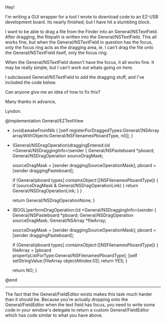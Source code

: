 

Hey!

I'm writing a GUI wrapper for a tool I wrote to download code to an EZ-USB development board. Its nearly finished, but I have hit a stumbling block.

I want to be able to drag a file from the Finder into an General/NSTextField. After dragging, the filepath is written into the General/NSTextField. This all works fine, but when the General/NSTextField in question has the focus, only the focus ring acts as the dragging area, ie. I can't drag the file onto the General/NSTextField itself, only the focus ring.

When the General/NSTextField doesn't have the focus, it all works fine. It may be really simple, but I can't work out whats going on here.

I subclassed General/NSTextField to add the dragging stuff, and I've included the code below.

Can anyone give me an idea of how to fix this?

Many thanks in advance,

Lyndon.


    
@implementation General/EZTextView

- (void)awakeFromNib
{
	[self registerForDraggedTypes:General/[NSArray arrayWithObjects:General/NSFilenamesPboardType, nil]];
}

- (General/NSDragOperation)draggingEntered:(id <General/NSDraggingInfo>)sender 
{
    General/NSPasteboard *pboard;
	General/NSDragOperation sourceDragMask;

	sourceDragMask = [sender draggingSourceOperationMask];
	pboard = [sender draggingPasteboard];

	if (General/pboard types] containsObject:[[NSFilenamesPboardType]) 
	{
		if (sourceDragMask & General/NSDragOperationLink) 
		{
			return General/NSDragOperationLink;
		} 
	}

    return General/NSDragOperationNone;
}

- (BOOL)performDragOperation:(id <General/NSDraggingInfo>)sender 
{
    General/NSPasteboard *pboard;
    General/NSDragOperation sourceDragMask;
	General/NSArray *fileArray;

    sourceDragMask = [sender draggingSourceOperationMask];
    pboard = [sender draggingPasteboard];

	if (General/pboard types] containsObject:[[NSFilenamesPboardType])
	{
        fileArray = [pboard propertyListForType:General/NSFilenamesPboardType];
		[self setStringValue:[fileArray objectAtIndex:0]];
		return YES;
    }

    return NO;
}

@end

----
The fact that the General/FieldEditor exists makes this task much harder than it should be. Because you're actually dropping onto the General/FieldEditor when the text field has focus, you need to write some code in your window's delegate to return a custom General/FieldEditor which has code similar to what you have above.